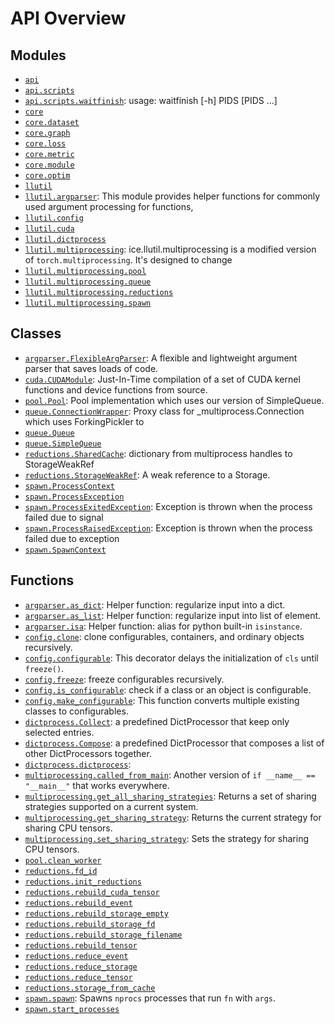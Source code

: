 <!-- markdownlint-disable -->

# API Overview

## Modules

- [`api`](./api.md#module-api)
- [`api.scripts`](./api.scripts.md#module-apiscripts)
- [`api.scripts.waitfinish`](./api.scripts.waitfinish.md#module-apiscriptswaitfinish): usage: waitfinish [-h] PIDS [PIDS ...]
- [`core`](./core.md#module-core)
- [`core.dataset`](./core.dataset.md#module-coredataset)
- [`core.graph`](./core.graph.md#module-coregraph)
- [`core.loss`](./core.loss.md#module-coreloss)
- [`core.metric`](./core.metric.md#module-coremetric)
- [`core.module`](./core.module.md#module-coremodule)
- [`core.optim`](./core.optim.md#module-coreoptim)
- [`llutil`](./llutil.md#module-llutil)
- [`llutil.argparser`](./llutil.argparser.md#module-llutilargparser): This module provides helper functions for commonly used argument processing for functions, 
- [`llutil.config`](./llutil.config.md#module-llutilconfig)
- [`llutil.cuda`](./llutil.cuda.md#module-llutilcuda)
- [`llutil.dictprocess`](./llutil.dictprocess.md#module-llutildictprocess)
- [`llutil.multiprocessing`](./llutil.multiprocessing.md#module-llutilmultiprocessing): ice.llutil.multiprocessing is a modified version of ``torch.multiprocessing``. It's designed to change
- [`llutil.multiprocessing.pool`](./llutil.multiprocessing.pool.md#module-llutilmultiprocessingpool)
- [`llutil.multiprocessing.queue`](./llutil.multiprocessing.queue.md#module-llutilmultiprocessingqueue)
- [`llutil.multiprocessing.reductions`](./llutil.multiprocessing.reductions.md#module-llutilmultiprocessingreductions)
- [`llutil.multiprocessing.spawn`](./llutil.multiprocessing.spawn.md#module-llutilmultiprocessingspawn)

## Classes

- [`argparser.FlexibleArgParser`](./llutil.argparser.md#class-flexibleargparser): A flexible and lightweight argument parser that saves loads of code.
- [`cuda.CUDAModule`](./llutil.cuda.md#class-cudamodule): Just-In-Time compilation of a set of CUDA kernel functions and device functions from source.
- [`pool.Pool`](./llutil.multiprocessing.pool.md#class-pool): Pool implementation which uses our version of SimpleQueue.
- [`queue.ConnectionWrapper`](./llutil.multiprocessing.queue.md#class-connectionwrapper): Proxy class for _multiprocess.Connection which uses ForkingPickler to
- [`queue.Queue`](./llutil.multiprocessing.queue.md#class-queue)
- [`queue.SimpleQueue`](./llutil.multiprocessing.queue.md#class-simplequeue)
- [`reductions.SharedCache`](./llutil.multiprocessing.reductions.md#class-sharedcache): dictionary from multiprocess handles to StorageWeakRef
- [`reductions.StorageWeakRef`](./llutil.multiprocessing.reductions.md#class-storageweakref): A weak reference to a Storage.
- [`spawn.ProcessContext`](./llutil.multiprocessing.spawn.md#class-processcontext)
- [`spawn.ProcessException`](./llutil.multiprocessing.spawn.md#class-processexception)
- [`spawn.ProcessExitedException`](./llutil.multiprocessing.spawn.md#class-processexitedexception): Exception is thrown when the process failed due to signal
- [`spawn.ProcessRaisedException`](./llutil.multiprocessing.spawn.md#class-processraisedexception): Exception is thrown when the process failed due to exception
- [`spawn.SpawnContext`](./llutil.multiprocessing.spawn.md#class-spawncontext)

## Functions

- [`argparser.as_dict`](./llutil.argparser.md#function-as_dict): Helper function: regularize input into a dict.
- [`argparser.as_list`](./llutil.argparser.md#function-as_list): Helper function: regularize input into list of element.
- [`argparser.isa`](./llutil.argparser.md#function-isa): Helper function: alias for python built-in ``isinstance``.
- [`config.clone`](./llutil.config.md#function-clone): clone configurables, containers, and ordinary objects recursively.
- [`config.configurable`](./llutil.config.md#function-configurable): This decorator delays the initialization of ``cls`` until ``freeze()``.
- [`config.freeze`](./llutil.config.md#function-freeze): freeze configurables recursively.
- [`config.is_configurable`](./llutil.config.md#function-is_configurable): check if a class or an object is configurable. 
- [`config.make_configurable`](./llutil.config.md#function-make_configurable): This function converts multiple existing classes to configurables.
- [`dictprocess.Collect`](./llutil.dictprocess.md#function-collect): a predefined DictProcessor that keep only selected entries.
- [`dictprocess.Compose`](./llutil.dictprocess.md#function-compose): a predefined DictProcessor that composes a list of other DictProcessors together.
- [`dictprocess.dictprocess`](./llutil.dictprocess.md#function-dictprocess):     
- [`multiprocessing.called_from_main`](./llutil.multiprocessing.md#function-called_from_main): Another version of ``if __name__ == "__main__"`` that works everywhere.
- [`multiprocessing.get_all_sharing_strategies`](./llutil.multiprocessing.md#function-get_all_sharing_strategies): Returns a set of sharing strategies supported on a current system.
- [`multiprocessing.get_sharing_strategy`](./llutil.multiprocessing.md#function-get_sharing_strategy): Returns the current strategy for sharing CPU tensors.
- [`multiprocessing.set_sharing_strategy`](./llutil.multiprocessing.md#function-set_sharing_strategy): Sets the strategy for sharing CPU tensors.
- [`pool.clean_worker`](./llutil.multiprocessing.pool.md#function-clean_worker)
- [`reductions.fd_id`](./llutil.multiprocessing.reductions.md#function-fd_id)
- [`reductions.init_reductions`](./llutil.multiprocessing.reductions.md#function-init_reductions)
- [`reductions.rebuild_cuda_tensor`](./llutil.multiprocessing.reductions.md#function-rebuild_cuda_tensor)
- [`reductions.rebuild_event`](./llutil.multiprocessing.reductions.md#function-rebuild_event)
- [`reductions.rebuild_storage_empty`](./llutil.multiprocessing.reductions.md#function-rebuild_storage_empty)
- [`reductions.rebuild_storage_fd`](./llutil.multiprocessing.reductions.md#function-rebuild_storage_fd)
- [`reductions.rebuild_storage_filename`](./llutil.multiprocessing.reductions.md#function-rebuild_storage_filename)
- [`reductions.rebuild_tensor`](./llutil.multiprocessing.reductions.md#function-rebuild_tensor)
- [`reductions.reduce_event`](./llutil.multiprocessing.reductions.md#function-reduce_event)
- [`reductions.reduce_storage`](./llutil.multiprocessing.reductions.md#function-reduce_storage)
- [`reductions.reduce_tensor`](./llutil.multiprocessing.reductions.md#function-reduce_tensor)
- [`reductions.storage_from_cache`](./llutil.multiprocessing.reductions.md#function-storage_from_cache)
- [`spawn.spawn`](./llutil.multiprocessing.spawn.md#function-spawn): Spawns ``nprocs`` processes that run ``fn`` with ``args``.
- [`spawn.start_processes`](./llutil.multiprocessing.spawn.md#function-start_processes)
